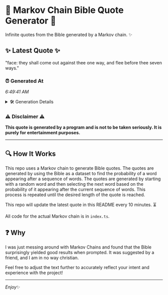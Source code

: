 # 📖 Markov Chain Bible Quote Generator 📖

Infinite quotes from the Bible generated by a Markov chain. ✨

## ✨ Latest Quote ✨
"face: they shall come out against thee one way, and flee before thee seven ways."

### ⏰ Generated At
*6:49:41 AM*

<details>
    <summary>🛠️ Generation Details</summary>
    <p>
        <strong>🌱 Seed:</strong> face:<br>
        <strong>🔄 Iterations:</strong> 14<br>
        <strong>📜 Context History:</strong><br>[ face: ]: they<br>[ face:, they ]: shall<br>[ face:, they, shall ]: come<br>[ face:, they, shall, come ]: out<br>[ face:, they, shall, come, out ]: against<br>[ face:, they, shall, come, out, against ]: thee<br>[ they, shall, come, out, against, thee ]: one<br>[ shall, come, out, against, thee, one ]: way,<br>[ come, out, against, thee, one, way, ]: and<br>[ out, against, thee, one, way,, and ]: flee<br>[ against, thee, one, way,, and, flee ]: before<br>[ thee, one, way,, and, flee, before ]: thee<br>[ one, way,, and, flee, before, thee ]: seven<br>[ way,, and, flee, before, thee, seven ]: ways.<br>
    </p>
</details>

### ⚠️ Disclaimer ⚠️
**This quote is generated by a program and is not to be taken seriously. It is purely for entertainment purposes.**

---

## 🔍 How It Works

This repo uses a Markov chain to generate Bible quotes. The quotes are generated by using the Bible as a dataset to find the probability of a word appearing after a sequence of words. The quotes are generated by starting with a random word and then selecting the next word based on the probability of it appearing after the current sequence of words. This process is repeated until the desired length of the quote is reached.

This repo will update the latest quote in this README every 10 minutes. ⏳

All code for the actual Markov chain is in `index.ts`.

## ❓ Why

I was just messing around with Markov Chains and found that the Bible surprisingly yielded good results when prompted. 
It was suggested by a friend, and I am in no way christian.

Feel free to adjust the text further to accurately reflect your intent and experience with the project!

---

*Enjoy*✨
